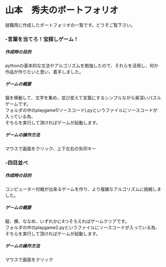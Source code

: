 # 山本　秀夫のポートフォリオ
就職用に作成したポートフォリオの一覧です。どうぞご覧下さい。

### -言葉を当てろ！宝探しゲーム！  
   ##### 作成時の目的
   pythonの基本的な文法やアルゴリズムを勉強したので、それらを活用し、何か作品が作りたいと思い、着手しました。 
   ##### ゲームの概要
   猫を移動して、文字を集め、並び変えて言葉にするシンプルながら奥深いパズルゲームです。  
   フォルダの中のplaygame1(ソースコード).pyというファイルにソースコードが入っている為、  
   そちらを実行して頂ければゲームが起動します。
   ##### ゲームの操作方法
   マウスで画面をクリック、上下左右の矢印キー

### -四目並べ 
   ##### 作成時の目的
   コンピューター対戦が出来るゲームを作り、より複雑なアルゴリズムに挑戦しました。 
   ##### ゲームの概要
   縦、横、ななめ、いずれかに4つそろえればゲームクリアです。    
   フォルダの中のplaygame2.pyというファイルにソースコードが入っている為、  
   そちらを実行して頂ければゲームが起動します。
   ##### ゲームの操作方法
   マウスで画面をクリック

    
